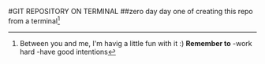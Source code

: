 #GIT REPOSITORY ON TERMINAL
##zero day
day one of creating this repo from a terminal[^1]
[^1]: Between you and me, I'm havig a little fun with it :)
**Remember to**
-work hard
-have good intentions